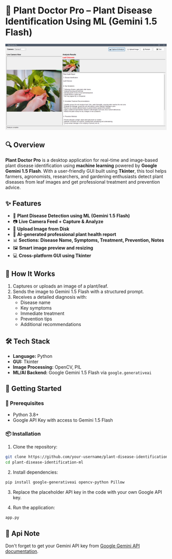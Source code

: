 
# 🌿 Plant Doctor Pro – Plant Disease Identification Using ML (Gemini 1.5 Flash)

![screenshot](screenshot.png)

## 🔍 Overview

**Plant Doctor Pro** is a desktop application for real-time and image-based plant disease identification using **machine learning** powered by **Google Gemini 1.5 Flash**. With a user-friendly GUI built using **Tkinter**, this tool helps farmers, agronomists, researchers, and gardening enthusiasts detect plant diseases from leaf images and get professional treatment and prevention advice.

## ✨ Features

- 🔬 **Plant Disease Detection using ML (Gemini 1.5 Flash)**
- 📷 **Live Camera Feed + Capture & Analyze**
- 📁 **Upload Image from Disk**
- 🧠 **AI-generated professional plant health report**
- 📊 **Sections: Disease Name, Symptoms, Treatment, Prevention, Notes**
- 🖼️ **Smart image preview and resizing**
- 💻 **Cross-platform GUI using Tkinter**

## 🧠 How It Works

1. Captures or uploads an image of a plant/leaf.
2. Sends the image to Gemini 1.5 Flash with a structured prompt.
3. Receives a detailed diagnosis with:
   - Disease name
   - Key symptoms
   - Immediate treatment
   - Prevention tips
   - Additional recommendations

## 🛠️ Tech Stack

- **Language:** Python
- **GUI:** Tkinter
- **Image Processing:** OpenCV, PIL
- **ML/AI Backend:** Google Gemini 1.5 Flash via `google.generativeai`

## 🚀 Getting Started

### 🔧 Prerequisites

- Python 3.8+
- Google API Key with access to Gemini 1.5 Flash

### 📦 Installation

1. Clone the repository:

```bash
git clone https://github.com/your-username/plant-disease-identification-ml.git
cd plant-disease-identification-ml
```

2. Install dependencies:

```bash
pip install google-generativeai opencv-python Pillow
```

3. Replace the placeholder API key in the code with your own Google API key.

4. Run the application:

```bash
app.py
```



## 🔐 Api Note

Don't forget to get your Gemini API key from [Google Gemini API documentation](https://ai.google.dev/gemini-api/docs/api-key).


